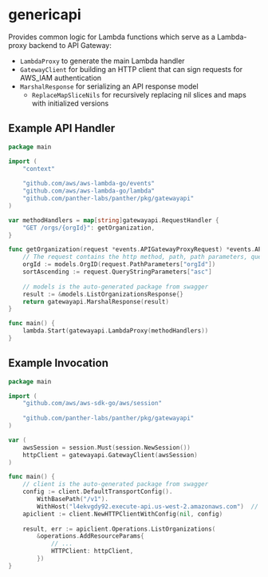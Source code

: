 # genericapi
Provides common logic for Lambda functions which serve as a Lambda-proxy backend to API Gateway:

* `LambdaProxy` to generate the main Lambda handler
* `GatewayClient` for building an HTTP client that can sign requests for AWS_IAM authentication
* `MarshalResponse` for serializing an API response model
    * `ReplaceMapSliceNils` for recursively replacing nil slices and maps with initialized versions

## Example API Handler

```go
package main

import (
	"context"
	
	"github.com/aws/aws-lambda-go/events"
	"github.com/aws/aws-lambda-go/lambda"
	"github.com/panther-labs/panther/pkg/gatewayapi"
)

var methodHandlers = map[string]gatewayapi.RequestHandler {
	"GET /orgs/{orgId}": getOrganization,
}

func getOrganization(request *events.APIGatewayProxyRequest) *events.APIGatewayProxyResponse {
	// The request contains the http method, path, path parameters, query parameters, body, etc.
	orgId := models.OrgID(request.PathParameters["orgId"])
	sortAscending := request.QueryStringParameters["asc"]
	
	// models is the auto-generated package from swagger
	result := &models.ListOrganizationsResponse{}
	return gatewayapi.MarshalResponse(result)
}

func main() {
	lambda.Start(gatewayapi.LambdaProxy(methodHandlers))
}
```

## Example Invocation
```go
package main

import (
	"github.com/aws/aws-sdk-go/aws/session"
	
	"github.com/panther-labs/panther/pkg/gatewayapi"
)

var (
	awsSession = session.Must(session.NewSession())
	httpClient = gatewayapi.GatewayClient(awsSession)
)

func main() {
	// client is the auto-generated package from swagger
	config := client.DefaultTransportConfig().
		WithBasePath("/v1").
		WithHost("l4ekvgdy92.execute-api.us-west-2.amazonaws.com")  // replace with your endpoint
	apiclient := client.NewHTTPClientWithConfig(nil, config)
	
	result, err := apiclient.Operations.ListOrganizations(
		&operations.AddResourceParams{
			// ...
			HTTPClient: httpClient,
		})
}
```
